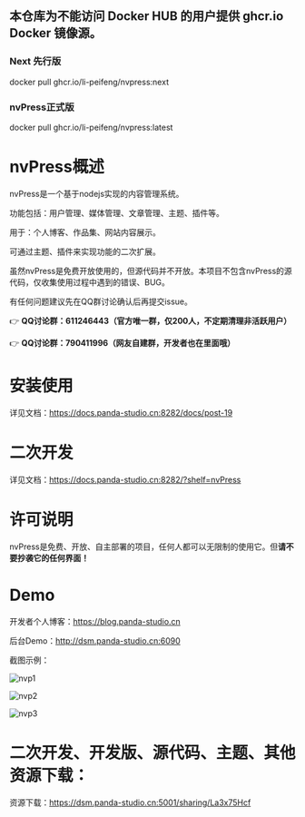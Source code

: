 ## 本仓库为不能访问 Docker HUB 的用户提供 ghcr.io Docker 镜像源。

### Next 先行版
docker pull ghcr.io/li-peifeng/nvpress:next

### nvPress正式版
docker pull ghcr.io/li-peifeng/nvpress:latest

# nvPress概述

nvPress是一个基于nodejs实现的内容管理系统。

功能包括：用户管理、媒体管理、文章管理、主题、插件等。

用于：个人博客、作品集、网站内容展示。

可通过主题、插件来实现功能的二次扩展。

虽然nvPress是免费开放使用的，但源代码并不开放。本项目不包含nvPress的源代码，仅收集使用过程中遇到的错误、BUG。

有任何问题建议先在QQ群讨论确认后再提交issue。

👉 **QQ讨论群：611246443（官方唯一群，仅200人，不定期清理非活跃用户）**

👉 **QQ讨论群：790411996（网友自建群，开发者也在里面哦）**

# 安装使用

详见文档：https://docs.panda-studio.cn:8282/docs/post-19

# 二次开发

详见文档：https://docs.panda-studio.cn:8282/?shelf=nvPress

# 许可说明

nvPress是免费、开放、自主部署的项目，任何人都可以无限制的使用它。但**请不要抄袭它的任何界面！**

# Demo

开发者个人博客：https://blog.panda-studio.cn

后台Demo：http://dsm.panda-studio.cn:6090

截图示例：

![nvp1](https://github.com/nvPress/nvPress/assets/26618275/cf500eba-0522-4db5-8e56-1f553bbec4c5)

![nvp2](https://github.com/nvPress/nvPress/assets/26618275/a222cc3b-4884-42a0-9ecb-1a64e16d9d65)

![nvp3](https://github.com/nvPress/nvPress/assets/26618275/3abec987-ec9b-4c33-8423-3d188f460d70)

# 二次开发、开发版、源代码、主题、其他资源下载：

资源下载：https://dsm.panda-studio.cn:5001/sharing/La3x75Hcf
